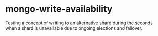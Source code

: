 mongo-write-availability
========================

Testing a concept of writing to an alternative shard during the seconds when
a shard is unavailable due to ongoing elections and failover.
